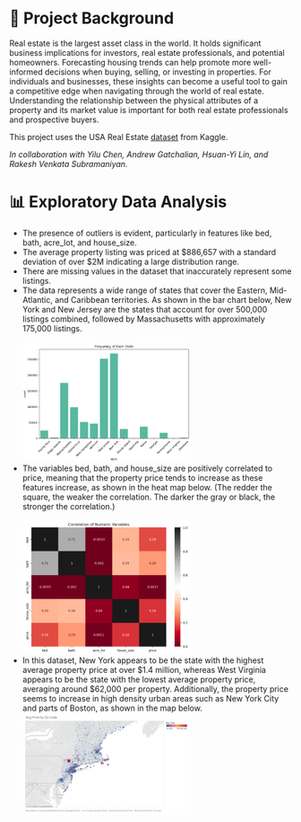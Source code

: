 # 📌 Project Background 

Real estate is the largest asset class in the world. It holds significant business implications for investors, real estate professionals, and potential homeowners. Forecasting housing trends can help promote more well-informed decisions when buying, selling, or investing in properties. For individuals and businesses, these insights can become a useful tool to gain a competitive edge when navigating through the world of real estate. Understanding the relationship between the physical attributes of a property and its market value is important for both real estate professionals and prospective buyers.  

This project uses the USA Real Estate [dataset](https://www.kaggle.com/datasets/ahmedshahriarsakib/usa-real-estate-dataset/data) from Kaggle.  

<i>In collaboration with Yilu Chen, Andrew Gatchalian, Hsuan-Yi Lin, and Rakesh Venkata Subramaniyan.</i>  

# 📊 Exploratory Data Analysis  
- The presence of outliers is evident, particularly in features like bed, bath, acre_lot, and house_size.
- The average property listing was priced at $886,657 with a standard deviation of over $2M indicating a large distribution range.
- There are missing values in the dataset that inaccurately represent some listings.
- The data represents a wide range of states that cover the Eastern, Mid-Atlantic, and Caribbean territories. As shown in the bar chart below, New York and New Jersey are the states that account for over 500,000 listings combined, followed by Massachusetts with approximately 175,000 listings.  
   <br>
      <img src="Images/img-01.png" width="300">
   <br>  
- The variables bed, bath, and house_size are positively correlated to price, meaning that the property price tends to increase as these features increase, as shown in the heat map below. (The redder the square, the weaker the correlation. The darker the gray or black, the stronger the correlation.)  
   <br>
      <img src="Images/img-02.png" width="300">
   <br>  
- In this dataset, New York appears to be the state with the highest average property price at over $1.4 million, whereas West Virginia appears to be the state with the lowest average property price, averaging around $62,000 per property. Additionally, the property price seems to increase in high density urban areas such as New York City and parts of Boston, as shown in the map below.
   <br>
      <img src="Images/img-03.png" width="300">
   <br>  
 


